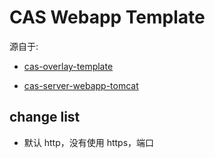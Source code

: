 CAS Webapp Template
============================

源自于:

- [cas-overlay-template](https://github.com/apereo/cas-overlay-template/)

- [cas-server-webapp-tomcat](https://github.com/apereo/cas/tree/master/webapp/cas-server-webapp-tomcat)


## change list

- 默认 http，没有使用 https，端口


